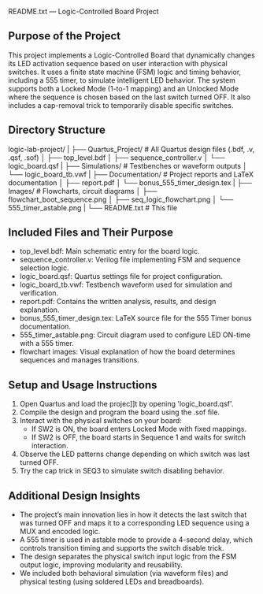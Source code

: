README.txt — Logic-Controlled Board Project

Purpose of the Project
----------------------
This project implements a Logic-Controlled Board that dynamically changes its LED activation sequence based on user interaction with physical switches. It uses a finite state machine (FSM) logic and timing behavior, including a 555 timer, to simulate intelligent LED behavior. The system supports both a Locked Mode (1-to-1 mapping) and an Unlocked Mode where the sequence is chosen based on the last switch turned OFF. It also includes a cap-removal trick to temporarily disable specific switches.

Directory Structure
-------------------
logic-lab-project/
|
├── Quartus_Project/           # All Quartus design files (.bdf, .v, .qsf, .sof)
│   ├── top_level.bdf
│   ├── sequence_controller.v
│   └── logic_board.qsf
|
├── Simulations/               # Testbenches or waveform outputs
│   └── logic_board_tb.vwf
|
├── Documentation/             # Project reports and LaTeX documentation
│   ├── report.pdf
│   └── bonus_555_timer_design.tex
|
├── Images/                    # Flowcharts, circuit diagrams
│   ├── flowchart_boot_sequence.png
│   ├── seq_logic_flowchart.png
│   └── 555_timer_astable.png
|
└── README.txt                 # This file

Included Files and Their Purpose
--------------------------------
- top_level.bdf: Main schematic entry for the board logic.
- sequence_controller.v: Verilog file implementing FSM and sequence selection logic.
- logic_board.qsf: Quartus settings file for project configuration.
- logic_board_tb.vwf: Testbench waveform used for simulation and verification.
- report.pdf: Contains the written analysis, results, and design explanation.
- bonus_555_timer_design.tex: LaTeX source file for the 555 Timer bonus documentation.
- 555_timer_astable.png: Circuit diagram used to configure LED ON-time with a 555 timer.
- flowchart images: Visual explanation of how the board determines sequences and manages transitions.

Setup and Usage Instructions
----------------------------
1. Open Quartus and load the projec]]t by opening 'logic_board.qsf'.
2. Compile the design and program the board using the .sof file.
3. Interact with the physical switches on your board:
   - If SW2 is ON, the board enters Locked Mode with fixed mappings.
   - If SW2 is OFF, the board starts in Sequence 1 and waits for switch interaction.
4. Observe the LED patterns change depending on which switch was last turned OFF.
5. Try the cap trick in SEQ3 to simulate switch disabling behavior.

Additional Design Insights
--------------------------
- The project’s main innovation lies in how it detects the last switch that was turned OFF and maps it to a corresponding LED sequence using a MUX and encoded logic.
- A 555 timer is used in astable mode to provide a 4-second delay, which controls transition timing and supports the switch disable trick.
- The design separates the physical switch input logic from the FSM output logic, improving modularity and reusability.
- We included both behavioral simulation (via waveform files) and physical testing (using soldered LEDs and breadboards).
